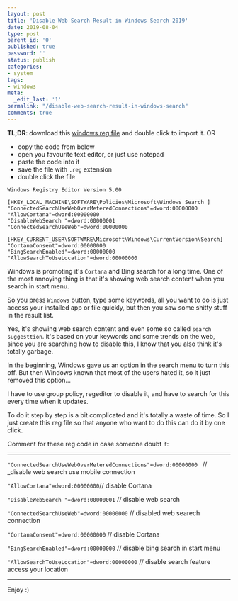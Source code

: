 ```yaml
---
layout: post
title: 'Disable Web Search Result in Windows Search 2019'
date: 2019-08-04
type: post
parent_id: '0'
published: true
password: ''
status: publish
categories:
- system
tags:
- windows
meta:
  _edit_last: '1'
permalink: "/disable-web-search-result-in-windows-search"
comments: true
---
```


__TL;DR__: download this [windows reg file](https://github.com/HangYang/disable-windows-web-search) and double click to import it.
OR
- copy the code from below
- open you favourite text editor, or just use notepad
- paste the code into it
- save the file with `.reg` extension
- double click the file 


```
Windows Registry Editor Version 5.00

[HKEY_LOCAL_MACHINE\SOFTWARE\Policies\Microsoft\Windows Search ]
"ConnectedSearchUseWebOverMeteredConnections"=dword:00000000
"AllowCortana"=dword:00000000
"DisableWebSearch "=dword:00000001
"ConnectedSearchUseWeb"=dword:00000000

[HKEY_CURRENT_USER\SOFTWARE\Microsoft\Windows\CurrentVersion\Search]
"CortanaConsent"=dword:00000000
"BingSearchEnabled"=dword:00000000
"AllowSearchToUseLocation"=dword:00000000
```


Windows is promoting it's `Cortana` and Bing search for a long time. One of the most annoying thing is that it's showing web search content when you search in start menu.

So you press `Windows` button, type some keywords, all you want to do is just access your installed app or file quickly, but then you saw some shitty stuff in the result list.

Yes, it's showing web search content and even some so called `search suggesttion`. it's based on your keywords and some trends on the web, since you are searching how to disable
this, I know that you also think it's totally garbage. 

In the beginning, Windows gave us an option in the search menu to turn this off. But then Windows known that most of the users hated it, so it just removed this option...

I have to use group policy, regeditor to disable it, and have to search for this every time when it updates. 

To do it step by step is a bit complicated and it's totally a waste of time. So I just create this reg file so that anyone who want to do this can do it by one click.

Comment for these reg code in case someone doubt it:

---

`"ConnectedSearchUseWebOverMeteredConnections"=dword:00000000 ` // _disable web search use mobile connection

`"AllowCortana"=dword:00000000`// disable Cortana

`"DisableWebSearch "=dword:00000001` // disable web search

`"ConnectedSearchUseWeb"=dword:00000000` // disabled web searech connection

`"CortanaConsent"=dword:00000000` // disable Cortana

`"BingSearchEnabled"=dword:00000000` // disable bing search in start menu

`"AllowSearchToUseLocation"=dword:00000000` // disable search feature access your location

---
Enjoy :) 

